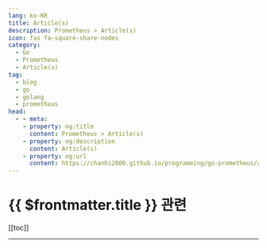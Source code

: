 ```yaml
---
lang: ko-KR
title: Article(s)
description: Prometheus > Article(s)
icon: fas fa-square-share-nodes
category: 
  - Go
  - Prometheus
  - Article(s)
tag: 
  - blog
  - go
  - golang
  - prometheus
head:
  - - meta:
    - property: og:title
      content: Prometheus > Article(s)
    - property: og:description
      content: Article(s)
    - property: og:url
      content: https://chanhi2000.github.io/programming/go-prometheus/articles/
---
```


# {{ $frontmatter.title }} 관련

[[toc]]

---

<TagLinks />